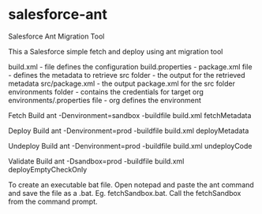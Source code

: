 # salesforce-ant
Salesforce Ant Migration Tool

This a Salesforce simple fetch and deploy using ant migration tool

build.xml - file defines the configuration
build.properties -
package.xml file - defines the metadata to retrieve
src folder - the output for the retrieved metadata
src/package.xml - the output package.xml for the src folder
environments folder - contains the credentials for target org
environments/<org>.properties file - org defines the environment


Fetch Build
	ant -Denvironment=sandbox -buildfile build.xml fetchMetadata

Deploy Build
	ant -Denvironment=prod -buildfile build.xml deployMetadata

Undeploy Build
	ant -Denvironment=prod -buildfile build.xml undeployCode	

Validate Build
	ant -Dsandbox=prod -buildfile build.xml deployEmptyCheckOnly


To create an executable bat file. Open notepad and paste the ant command and save the file as a .bat. Eg. fetchSandbox.bat. Call the fetchSandbox from the command prompt.
